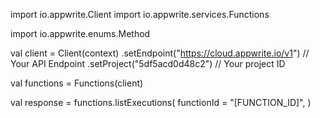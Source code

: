 import io.appwrite.Client
import io.appwrite.services.Functions

import io.appwrite.enums.Method

val client = Client(context)
    .setEndpoint("https://cloud.appwrite.io/v1") // Your API Endpoint
    .setProject("5df5acd0d48c2") // Your project ID

val functions = Functions(client)

val response = functions.listExecutions(
    functionId = "[FUNCTION_ID]",
)
